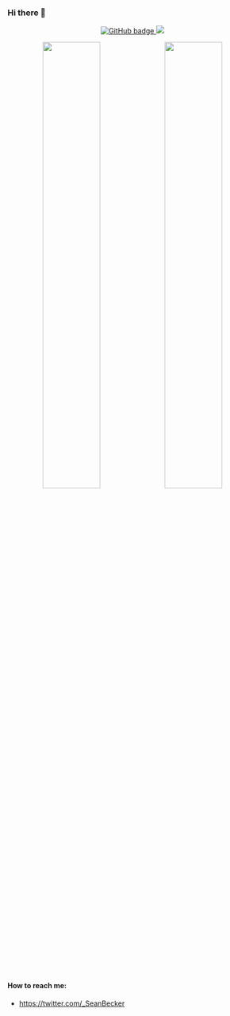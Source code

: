 ### Hi there 👋

<!--
**seanbecker15/seanbecker15** is a ✨ _special_ ✨ repository because its `README.md` (this file) appears on your GitHub profile.

Here are some ideas to get you started:

- 🔭 I’m currently working on ...
- 🌱 I’m currently learning ...
- 👯 I’m looking to collaborate on ...
- 🤔 I’m looking for help with ...
- 💬 Ask me about ...
- 📫 How to reach me: ...
- 😄 Pronouns: ...
- ⚡ Fun fact: ...
-->


<p align="center">
  <a href="https://github.com/seanbecker15?tab=followers">
    <img src="https://img.shields.io/github/followers/seanbecker15?label=Followers&logo=GitHub&style=for-the-badge" alt="GitHub badge" />
  </a>
  <a href="http://twitter.com/_SeanBecker">
    <img src="https://img.shields.io/twitter/follow/_SeanBecker?label=Twitter&logo=twitter&style=for-the-badge" />
  </a>
</p>


<p align="center">
  <img width="48%" src="https://github-readme-stats.vercel.app/api?username=seanbecker15&show_icons=true&theme=nightowl" />
  <img width="48%" src="https://github-readme-streak-stats.herokuapp.com/?user=seanbecker15&theme=nightowl" />
</p>

#### How to reach me:

- https://twitter.com/_SeanBecker

<br/>
